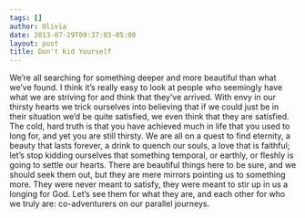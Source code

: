 ```yaml
---
tags: []
author: Olivia
date: 2013-07-29T09:37:03-05:00
layout: post
title: Don't Kid Yourself
---
```


We’re all searching for something deeper and more beautiful than what we’ve found. I think it’s really easy to look at people who seemingly have what we are striving for and think that they’ve arrived. With envy in our thirsty hearts we trick ourselves into believing that if we could just be in their situation we’d be quite satisfied, we even think that they are satisfied. The cold, hard truth is that you have achieved much in life that you used to long for, and yet you are still thirsty. We are all on a quest to find eternity, a beauty that lasts forever, a drink to quench our souls, a love that is faithful; let’s stop kidding ourselves that something temporal, or earthly, or fleshly is going to settle our hearts. There are beautiful things here to be sure, and we should seek them out, but they are mere mirrors pointing us to something more. They were never meant to satisfy, they were meant to stir up in us a longing for God. Let’s see them for what they are, and each other for who we truly are: co-adventurers on our parallel journeys.
